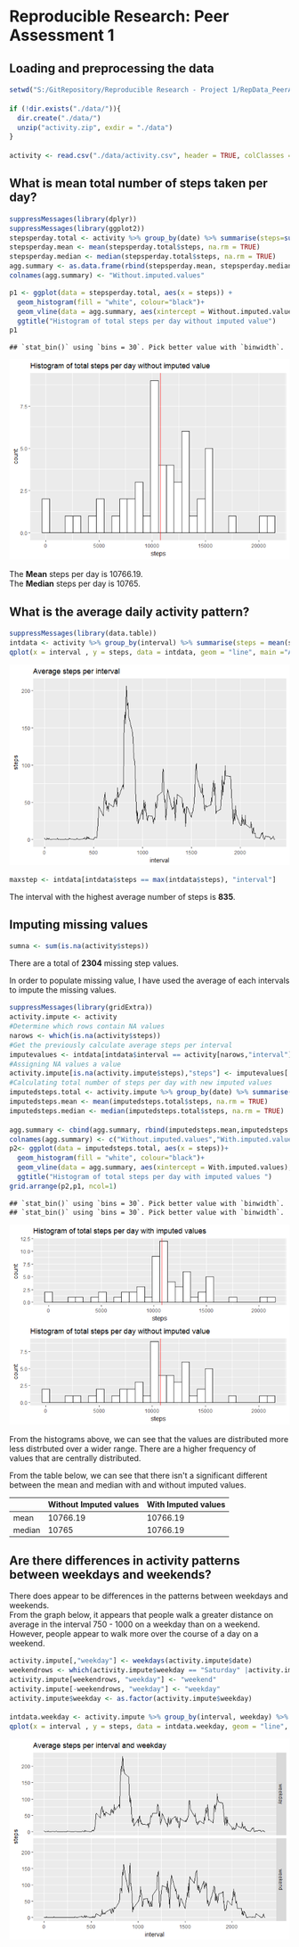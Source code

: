 # Reproducible Research: Peer Assessment 1


## Loading and preprocessing the data


```r
setwd("S:/GitRepository/Reproducible Research - Project 1/RepData_PeerAssessment1")

if (!dir.exists("./data/")){
  dir.create("./data/")
  unzip("activity.zip", exdir = "./data")
}

activity <- read.csv("./data/activity.csv", header = TRUE, colClasses = c("numeric","Date","numeric"))
```

## What is mean total number of steps taken per day?


```r
suppressMessages(library(dplyr))
suppressMessages(library(ggplot2))
stepsperday.total <- activity %>% group_by(date) %>% summarise(steps=sum(steps))
stepsperday.mean <- mean(stepsperday.total$steps, na.rm = TRUE)
stepsperday.median <- median(stepsperday.total$steps, na.rm = TRUE)
agg.summary <- as.data.frame(rbind(stepsperday.mean, stepsperday.median))
colnames(agg.summary) <- "Without.imputed.values"
```


```r
p1 <- ggplot(data = stepsperday.total, aes(x = steps)) +
  geom_histogram(fill = "white", colour="black")+
  geom_vline(data = agg.summary, aes(xintercept = Without.imputed.values), colour = "red")+
  ggtitle("Histogram of total steps per day without imputed value")
p1
```

```
## `stat_bin()` using `bins = 30`. Pick better value with `binwidth`.
```

![](PA1_template_files/figure-html/unnamed-chunk-3-1.png)<!-- -->

The **Mean** steps per day is 10766.19.  
The **Median** steps per day is 10765.

## What is the average daily activity pattern?


```r
suppressMessages(library(data.table))
intdata <- activity %>% group_by(interval) %>% summarise(steps = mean(steps, na.rm=TRUE))
qplot(x = interval , y = steps, data = intdata, geom = "line", main ="Average steps per interval")
```

![](PA1_template_files/figure-html/unnamed-chunk-4-1.png)<!-- -->

```r
maxstep <- intdata[intdata$steps == max(intdata$steps), "interval"]
```

The interval with the highest average number of steps is **835**.

## Imputing missing values


```r
sumna <- sum(is.na(activity$steps))
```
There are a total of **2304** missing step values.

In order to populate missing value, I have used the average of each intervals to impute the missing values.

```r
suppressMessages(library(gridExtra))
activity.impute <- activity
#Determine which rows contain NA values
narows <- which(is.na(activity$steps))
#Get the previously calculate average steps per interval
imputevalues <- intdata[intdata$interval == activity[narows,"interval"],"steps"]
#Assigning NA values a value 
activity.impute[is.na(activity.impute$steps),"steps"] <- imputevalues[!is.na(imputevalues$steps),]
#Calculating total number of steps per day with new imputed values
imputedsteps.total <- activity.impute %>% group_by(date) %>% summarise(steps=sum(steps))
imputedsteps.mean <- mean(imputedsteps.total$steps, na.rm = TRUE)
imputedsteps.median <- median(imputedsteps.total$steps, na.rm = TRUE)

agg.summary <- cbind(agg.summary, rbind(imputedsteps.mean,imputedsteps.median))
colnames(agg.summary) <- c("Without.imputed.values","With.imputed.values")
p2<- ggplot(data = imputedsteps.total, aes(x = steps))+
  geom_histogram(fill = "white", colour="black")+
  geom_vline(data = agg.summary, aes(xintercept = With.imputed.values), colour = "red")+
  ggtitle("Histogram of total steps per day with imputed values ")
grid.arrange(p2,p1, ncol=1)
```

```
## `stat_bin()` using `bins = 30`. Pick better value with `binwidth`.
## `stat_bin()` using `bins = 30`. Pick better value with `binwidth`.
```

![](PA1_template_files/figure-html/unnamed-chunk-6-1.png)<!-- -->

From the histograms above, we can see that the values are distributed more less distrbuted over a wider range. There are a higher frequency of   
values that are centrally distributed.  

From the table below, we can see that there isn't a significant different between the mean and median with and without imputed values.  

|   |Without Imputed values   |With Imputed values   |
|---|---|---|
| mean  |10766.19 |10766.19    |
| median|10765   |10766.19   |


## Are there differences in activity patterns between weekdays and weekends?

There does appear to be differences in the patterns between weekdays and weekends.  
From the graph below, it appears that people walk a greater distance on average in the interval 750 - 1000 on a weekday than on a weekend.
However, people appear to walk more over the course of a day on a weekend.


```r
activity.impute[,"weekday"] <- weekdays(activity.impute$date)
weekendrows <- which(activity.impute$weekday == "Saturday" |activity.impute$weekday == "Sunday")
activity.impute[weekendrows, "weekday"] <- "weekend"
activity.impute[-weekendrows, "weekday"] <- "weekday"
activity.impute$weekday <- as.factor(activity.impute$weekday)

intdata.weekday <- activity.impute %>% group_by(interval, weekday) %>% summarise(steps = mean(steps, na.rm=TRUE))
qplot(x = interval , y = steps, data = intdata.weekday, geom = "line", main ="Average steps per interval and weekday", facets = weekday ~.)
```

![](PA1_template_files/figure-html/unnamed-chunk-7-1.png)<!-- -->
